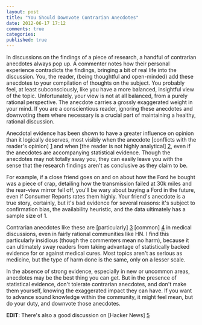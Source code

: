```yaml
---
layout: post
title: "You Should Downvote Contrarian Anecdotes"
date: 2012-06-17 17:12
comments: true
categories: 
published: true
---
```


In discussions on the findings of a piece of research, a
handful of contrarian anecdotes always pop up. A commenter notes
how their personal experience contradicts the findings,
bringing a bit of real life into the discussion. You, the reader,
(being thoughtful and open-minded) add these anecdotes to your
compilation of thoughts on the subject. You probably feel, at
least subconsciously, like you have a more balanced, insightful view
of the topic.  Unfortunately, your view is not at all balanced,
from a purely rational perspective.  The anecdote carries a grossly
exaggerated weight in your mind. If you are a conscientious reader,
ignoring these anecdotes and downvoting them where necessary is a
crucial part of maintaining a healthy, rational discussion.

Anecdotal evidence has been shown to have a greater influence on
opinion than it logically deserves, most visibly when the anecdote
[conflicts with the reader's opinion] [1] and when
[the reader is not highly analytical] [2], even if the anecdotes are
accompanying statistical evidence. Though the anecdotes may not totally
sway you, they can easily leave you with the sense that the research
findings aren't as conclusive as they claim to be.

For example, if a close friend goes on and on about how the Ford he
bought was a piece of crap, detailing how the transmission failed at
30k miles and the rear-view mirror fell off, you'll be wary about
buying a Ford in the future, even if Consumer Reports rates them
highly.  Your friend's anecdote is a true story, certainly, but it's bad
evidence for several reasons: it's subject to confirmation bias,
the availability heuristic, and the data ultimately has a sample size
of 1.

Contrarian anecdotes like these are [particularly] [3] [common] [4]
in medical discussions, even in fairly rational communities like HN.
I find this particularly insidious (though the commenters mean no harm),
because it can ultimately sway readers from taking advantage of
statistically backed evidence for or against medical cures. Most topics
aren't as serious as medicine, but the type of harm done is the same,
only on a lesser scale.

In the absence of strong evidence, especially in new or uncommon areas,
anecdotes may be the best thing you can get. But in the presence of
statistical evidence, don't tolerate contrarian anecdotes, and don't
make them yourself, knowing the exaggerated impact they can have.
If you want to advance sound knowledge within the community, it
might feel mean, but do your duty, and downvote those anecdotes.

**EDIT**: There's also a good discussion on [Hacker News] [5]

[1]: http://crx.sagepub.com/content/23/2/210.short "Value-Affirmative and Value-Protective Processing of Alcohol Education Messages That Include Statistical Evidence or Anecdotes"

[2]: http://crx.sagepub.com/content/37/6/825.abstract "What Do Others’ Reactions to News on Internet Portal Sites Tell Us?  Effects of Presentation Format and Readers’ Need for Cognition on Reality Perception"

[3]: http://news.ycombinator.com/item?id=4076643

[4]: http://news.ycombinator.com/item?id=4076066

[5]: http://news.ycombinator.com/item?id=4125198
